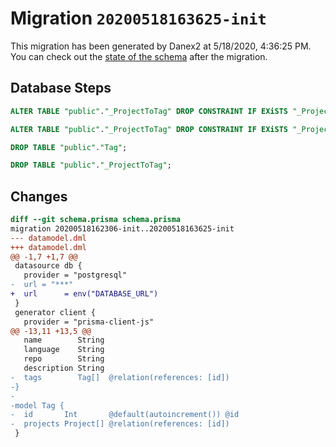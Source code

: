 # Migration `20200518163625-init`

This migration has been generated by Danex2 at 5/18/2020, 4:36:25 PM.
You can check out the [state of the schema](./schema.prisma) after the migration.

## Database Steps

```sql
ALTER TABLE "public"."_ProjectToTag" DROP CONSTRAINT IF EXiSTS "_ProjectToTag_A_fkey";

ALTER TABLE "public"."_ProjectToTag" DROP CONSTRAINT IF EXiSTS "_ProjectToTag_B_fkey";

DROP TABLE "public"."Tag";

DROP TABLE "public"."_ProjectToTag";
```

## Changes

```diff
diff --git schema.prisma schema.prisma
migration 20200518162306-init..20200518163625-init
--- datamodel.dml
+++ datamodel.dml
@@ -1,7 +1,7 @@
 datasource db {
   provider = "postgresql"
-  url = "***"
+  url      = env("DATABASE_URL")
 }
 generator client {
   provider = "prisma-client-js"
@@ -13,11 +13,5 @@
   name        String
   language    String
   repo        String
   description String
-  tags        Tag[]  @relation(references: [id])
-}
-
-model Tag {
-  id       Int       @default(autoincrement()) @id
-  projects Project[] @relation(references: [id])
 }
```


